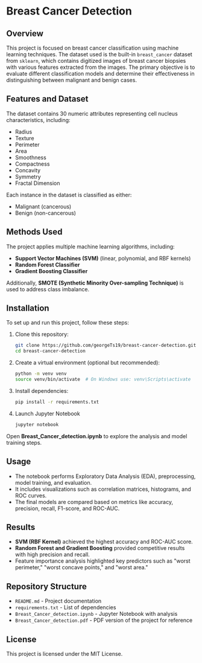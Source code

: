# Breast Cancer Detection

## Overview
This project is focused on breast cancer classification using machine learning techniques. The dataset used is the built-in `breast_cancer` dataset from `sklearn`, which contains digitized images of breast cancer biopsies with various features extracted from the images. The primary objective is to evaluate different classification models and determine their effectiveness in distinguishing between malignant and benign cases.

## Features and Dataset
The dataset contains 30 numeric attributes representing cell nucleus characteristics, including:
- Radius
- Texture
- Perimeter
- Area
- Smoothness
- Compactness
- Concavity
- Symmetry
- Fractal Dimension

Each instance in the dataset is classified as either:
- Malignant (cancerous)
- Benign (non-cancerous)

## Methods Used
The project applies multiple machine learning algorithms, including:
- **Support Vector Machines (SVM)** (linear, polynomial, and RBF kernels)
- **Random Forest Classifier**
- **Gradient Boosting Classifier**


Additionally, **SMOTE (Synthetic Minority Over-sampling Technique)** is used to address class imbalance.

## Installation
To set up and run this project, follow these steps:

1. Clone this repository:
   ```bash
   git clone https://github.com/georgeTs19/breast-cancer-detection.git
   cd breast-cancer-detection
    ```

2. Create a virtual environment (optional but recommended):
   ```bash
   python -m venv venv
   source venv/bin/activate  # On Windows use: venv\Scripts\activate
      ```

3. Install dependencies:
   ```bash
   pip install -r requirements.txt
   ```

4. Launch Jupyter Notebook
   ```bash
   jupyter notebook
    ```

Open **Breast_Cancer_detection.ipynb** to explore the analysis and model training steps.


## Usage
- The notebook performs Exploratory Data Analysis (EDA), preprocessing, model training, and evaluation.
- It includes visualizations such as correlation matrices, histograms, and ROC curves.
- The final models are compared based on metrics like accuracy, precision, recall, F1-score, and ROC-AUC.

## Results
- **SVM (RBF Kernel)** achieved the highest accuracy and ROC-AUC score.
- **Random Forest and Gradient Boosting** provided competitive results with high precision and recall.
- Feature importance analysis highlighted key predictors such as "worst perimeter," "worst concave points," and "worst area."

## Repository Structure
- `README.md` - Project documentation  
- `requirements.txt` - List of dependencies  
- `Breast_Cancer_detection.ipynb` - Jupyter Notebook with analysis  
- `Breast_Cancer_detection.pdf` - PDF version of the project for reference  



## License
This project is licensed under the MIT License.

  
